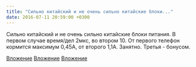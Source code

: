 ```yaml
---
title: "Сильно китайский и не очень сильно китайские блоки..."
date: 2016-07-11 20:59:00 +0300
---
```


Сильно китайский и не очень сильно китайские блоки питания. В первом случае время/дел 2мкс, во втором 10. От первого телефон кормится максимум 0,45А, от второго 1,1А. Занятно. Третья - бонусом.


[Вложение](https://vk.com/photo41076938_423353573)
[Вложение](https://vk.com/photo41076938_423353564)
[Вложение](https://vk.com/photo41076938_423366155)

